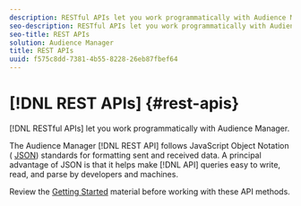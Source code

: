 ```yaml
---
description: RESTful APIs let you work programmatically with Audience Manager.
seo-description: RESTful APIs let you work programmatically with Audience Manager.
seo-title: REST APIs
solution: Audience Manager
title: REST APIs
uuid: f575c8dd-7381-4b55-8228-26eb87fbef64
---
```


# [!DNL REST APIs] {#rest-apis}

[!DNL RESTful APIs] let you work programmatically with Audience Manager.

The Audience Manager [!DNL REST API] follows JavaScript Object Notation ( [JSON](https://www.json.org/)) standards for formatting sent and received data. A principal advantage of JSON is that it helps make [!DNL API] queries easy to write, read, and parse by developers and machines.

Review the [Getting Started](../../c-api/c-rest-api-main/aam-api-getting-started.md#getting-started-with-rest-apis) material before working with these API methods.